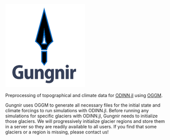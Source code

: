 <img src="https://github.com/ODINN-SciML/Gungnir/blob/main/data/gungnir_logo.png" width="250">

Preprocessing of topographical and climate data for [ODINN.jl](https://github.com/ODINN-SciML/ODINN.jl) using [OGGM](https://github.com/OGGM/oggm). 

Gungnir uses OGGM to generate all necessary files for the initial state and climate forcings to run simulations with ODINN.jl. Before running any simulations for specific glaciers with ODINN.jl, Gungnir needs to initialize those glaciers. We will progressively initialize glacier regions and store them in a server so they are readily available to all users. If you find that some glaciers or a region is missing, please contact us!
